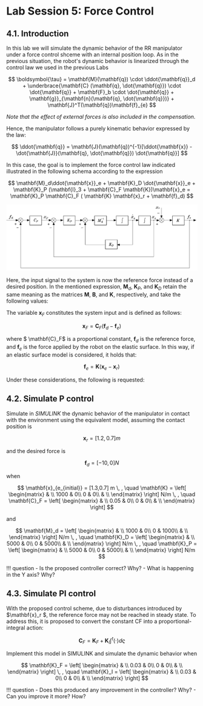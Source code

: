 # Lab Session 5: Force Control

## 4.1. Introduction
In this lab we will simulate the dynamic behavior of the RR manipulator under a force control shceme with an internal position loop. As in the previous situation, the robot's dynamic behavior is linearized through the control law we used in the previous Labs

$$
\boldsymbol{\tau} = \mathbf{M}(\mathbf{q}) \cdot \ddot{\mathbf{q}}_d + \underbrace{\mathbf{C} (\mathbf{q}, \dot{\mathbf{q}}) \cdot \dot{\mathbf{q}} + \mathbf{F}_b \cdot \dot{\mathbf{q}} + \mathbf{g}}_{\mathbf{n}(\mathbf{q}, \dot{\mathbf{q}})} + \mathbf{J}^T(\mathbf{q})\mathbf{f}_{e}
$$

*Note that the effect of external forces is also included in the compensation.*

Hence, the manipulator follows a purely kinematic behavior expressed by the law:

$$
\ddot{\mathbf{q}} = \mathbf{J}(\mathbf{q})^{-1}[\ddot{\mathbf{x}} - \dot{\mathbf{J}}(\mathbf{q}, \dot{\mathbf{q}}) \dot{\mathbf{q}}]
$$


In this case, the goal is to implement the force control law indicated illustrated in the following schema according to the expression


$$
\mathbf{M}_d\ddot{\mathbf{x}}_e + \mathbf{K}_D \dot{\mathbf{x}}_e + \mathbf{K}_P (\mathbf{I}_3 + \mathbf{C}_F  \mathbf{K})\mathbf{x}_e = \mathbf{K}_P \mathbf{C}_F ( \mathbf{K} \mathbf{x}_r + \mathbf{f}_d)
$$

![force_position](images/force_position.png)

Here, the input signal to the system is now the reference force instead of a desired position. In the mentioned expression, $\mathbf{M}_d$, $\mathbf{K}_P$, and $\mathbf{K}_D$ retain the same meaning as the matrices $\mathbf{M}$, $\mathbf{B}$, and $\mathbf{K}$, respectively, and take the following values:

The variable $\mathbf{x}_F$ constitutes the system input and is defined as follows:

$$
\mathbf{x}_F = \mathbf{C}_F(\mathbf{f}_d - \mathbf{f}_e)
$$


where $ \mathbf{C}_F$ is a proportional constant, $\mathbf{f}_d$ is the reference force, and $\mathbf{f}_e$ is the force applied by the robot on the elastic surface. In this way, if an elastic surface model is considered, it holds that:

$$
\mathbf{f}_e = \mathbf{K}(\mathbf{x}_e - \mathbf{x}_r)
$$

Under these considerations, the following is requested:

<!-- ## 4.2. Calculate the undamped natural frequency and damping coefficient

From the equivalent equation of the robot in contact with the surface, calculate the undamped natural frequency ($\boldsymbol{\omega}_n$) and the damping ratio ($\boldsymbol{\zeta}$)-->

## 4.2. Simulate P control
Simulate in *SIMULINK* the dynamic behavior of the manipulator in contact with the environment using the equivalent model, assuming the contact position is 

$$
\mathbf{x}_r = [1.2,0.7] m
$$

and the desired force is 

$$
\mathbf{f}_d = [-10, 0] N
$$

when

$$
\mathbf{x}_{e_{initial}} = [1.3,0.7] m \, , \quad
\mathbf{K} = \left[ \begin{matrix}
    & \\
1000 & 0\\
0 & 0\\
    & \\
\end{matrix} \right] N/m \, , \quad  
\mathbf{C}_F = \left[ \begin{matrix}
    & \\
0.05 & 0\\
0 & 0\\
    & \\
\end{matrix} \right]
$$ 

and

$$
\mathbf{M}_d = \left[ \begin{matrix}
    & \\
1000 & 0\\
0 & 1000\\
    & \\
\end{matrix} \right] N/m \, , \quad  
\mathbf{K}_D = \left[ \begin{matrix}
    & \\
5000 & 0\\
0 & 5000\\
    & \\
\end{matrix} \right] N/m \, , \quad
\mathbf{K}_P = \left[ \begin{matrix}
    & \\
5000 & 0\\
0 & 5000\\
    & \\
\end{matrix} \right] N/m 
$$ 

!!! question
    - Is the proposed controller correct? Why?
    - What is happening in the Y axis? Why?

## 4.3. Simulate PI control
   

With the proposed control scheme, due to disturbances introduced by $\mathbf{x}_r $, the reference force may not be reached in steady state. To address this, it is proposed to convert the constant CF into a proportional-integral action:

$$
\mathbf{C}_F = \mathbf{K}_F + \mathbf{K}_I \int^t (\cdot)  d \varsigma
$$


Implement this model in SIMULINK and simulate the dynamic behavior when 

$$
\mathbf{K}_F = \left[ \begin{matrix}
    & \\
0.03 & 0\\
0 & 0\\
    & \\
\end{matrix} \right] \, , \quad 
\mathbf{K}_I = \left[ \begin{matrix}
    & \\
0.03 & 0\\
0 & 0\\
    & \\
\end{matrix} \right]
$$

!!! question
    - Does this produced any improvement in the controller? Why?
    - Can you improve it more? How?
